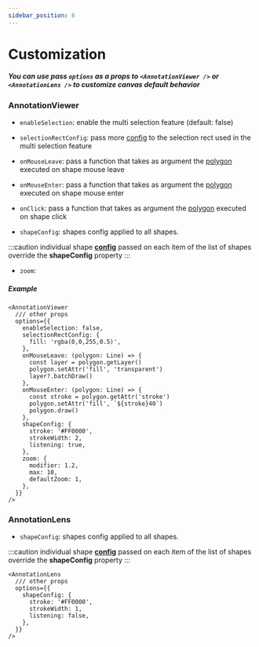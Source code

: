 ```yaml
---
sidebar_position: 6
---
```


# Customization

##### You can use pass `options` as a props to `<AnnotationViewer />` or `<AnnotationLens />` to customize canvas default behavior

### AnnotationViewer

- `enableSelection`: enable the multi selection feature (default: false)

- `selectionRectConfig`: pass more [config](https://konvajs.org/api/Konva.Rect.html) to the selection rect used in the multi selection feature

- `onMouseLeave`: pass a function that takes as argument the [polygon](https://konvajs.org/api/Konva.Line.html#main) executed on shape mouse leave

- `onMouseEnter`: pass a function that takes as argument the [polygon](https://konvajs.org/api/Konva.Line.html#main) executed on shape mouse enter

- `onClick`: pass a function that takes as argument the [polygon](https://konvajs.org/api/Konva.Line.html#main) executed on shape click

- `shapeConfig`: shapes config applied to all shapes.

:::caution
individual shape [**config**](https://konvajs.org/api/Konva.Shape.html) passed on each item of the list of shapes override the **shapeConfig** property
:::

- `zoom`:

##### Example

```tsx
<AnnotationViewer
  /// other props
  options={{
    enableSelection: false,
    selectionRectConfig: {
      fill: 'rgba(0,0,255,0.5)',
    },
    onMouseLeave: (polygon: Line) => {
      const layer = polygon.getLayer()
      polygon.setAttr('fill', 'transparent')
      layer?.batchDraw()
    },
    onMouseEnter: (polygon: Line) => {
      const stroke = polygon.getAttr('stroke')
      polygon.setAttr('fill', `${stroke}40`)
      polygon.draw()
    },
    shapeConfig: {
      stroke: '#FF0000',
      strokeWidth: 2,
      listening: true,
    },
    zoom: {
      modifier: 1.2,
      max: 10,
      defaultZoom: 1,
    },
  }}
/>
```

### AnnotationLens

- `shapeConfig`: shapes config applied to all shapes.

:::caution
individual shape [**config**](/docs/API/annotation-lens-api#data) passed on each item of the list of shapes override the **shapeConfig** property
:::

```tsx
<AnnotationLens
  /// other props
  options={{
    shapeConfig: {
      stroke: '#FF0000',
      strokeWidth: 1,
      listening: false,
    },
  }}
/>
```
